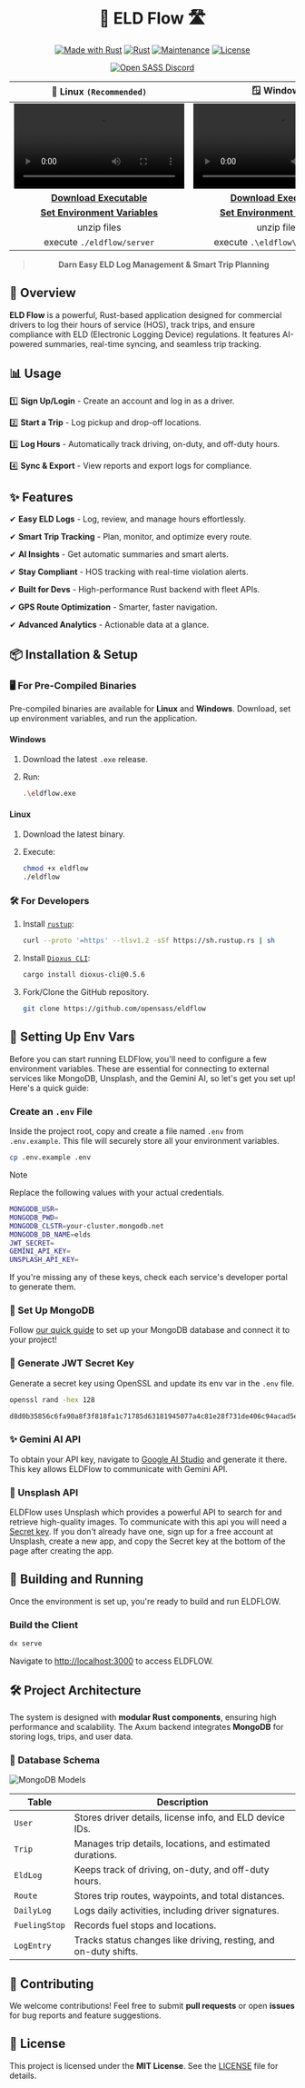 <div align="center">

# 🚛 ELD Flow 🛣️

[![Made with Rust](https://img.shields.io/badge/Made%20with-Rust-1f425f.svg?logo=rust&logoColor=white)](https://www.rust-lang.org/)
[![Rust](https://img.shields.io/badge/Rust-1.85%2B-blue.svg)](https://www.rust-lang.org)
[![Maintenance](https://img.shields.io/badge/Maintained%3F-yes-green.svg)](https://github.com/wiseaidev)
[![License](https://img.shields.io/badge/license-MIT-blue.svg)](LICENSE)

[![Open SASS Discord](https://dcbadge.limes.pink/api/server/b5JbvHW5nv)](https://discord.gg/b5JbvHW5nv)

| 🐧 Linux `(Recommended)` | 🪟 Windows |
| :------: | :------: |
| <video src="https://github.com/user-attachments/assets/1b333744-2ebf-4b15-a67b-d970dbbe0758"></video> | <video src="https://github.com/user-attachments/assets/1b333744-2ebf-4b15-a67b-d970dbbe0758"></video> |
| [**Download Executable**](https://github.com/opensass/eldflow/releases/download/v0.0.1/dist.zip) | [**Download Executable**](https://github.com/opensass/eldflow/releases/download/v0.0.1/dist.rar) |
| [**Set Environment Variables**](https://github.com/opensass/eldflow#-setting-up-env-vars) | [**Set Environment Variables**](https://github.com/opensass/eldflow#-setting-up-env-vars) |
| unzip files | unzip files |
| execute `./eldflow/server` | execute `.\eldflow\server.exe` |

> **Darn Easy ELD Log Management & Smart Trip Planning**

</div>

## 🚀 Overview

**ELD Flow** is a powerful, Rust-based application designed for commercial drivers to log their hours of service (HOS), track trips, and ensure compliance with ELD (Electronic Logging Device) regulations. It features AI-powered summaries, real-time syncing, and seamless trip tracking.

## 📊 Usage

1️⃣ **Sign Up/Login** - Create an account and log in as a driver.

2️⃣ **Start a Trip** - Log pickup and drop-off locations.

3️⃣ **Log Hours** - Automatically track driving, on-duty, and off-duty hours.

4️⃣ **Sync & Export** - View reports and export logs for compliance.

## ✨ Features

✔ **Easy ELD Logs** - Log, review, and manage hours effortlessly.

✔ **Smart Trip Tracking** - Plan, monitor, and optimize every route.

✔ **AI Insights** - Get automatic summaries and smart alerts.

✔ **Stay Compliant** - HOS tracking with real-time violation alerts.

✔ **Built for Devs** - High-performance Rust backend with fleet APIs.

✔ **GPS Route Optimization** - Smarter, faster navigation.

✔ **Advanced Analytics** - Actionable data at a glance.

## 📦 Installation & Setup

### 🖥️ For Pre-Compiled Binaries

Pre-compiled binaries are available for **Linux** and **Windows**. Download, set up environment variables, and run the application.

#### Windows

1. Download the latest `.exe` release.

1. Run:
   ```sh
   .\eldflow.exe
   ```

#### Linux

1. Download the latest binary.

1. Execute:
   ```sh
   chmod +x eldflow
   ./eldflow
   ```

### 🛠️ For Developers

1. Install [`rustup`](https://www.rust-lang.org/tools/install):

   ```bash
   curl --proto '=https' --tlsv1.2 -sSf https://sh.rustup.rs | sh
   ```

1. Install [`Dioxus CLI`](https://dioxuslabs.com/learn/0.5/getting_started):

   ```bash
   cargo install dioxus-cli@0.5.6
   ```

1. Fork/Clone the GitHub repository.

   ```bash
   git clone https://github.com/opensass/eldflow
   ```

## 🔑 Setting Up Env Vars

Before you can start running ELDFlow, you'll need to configure a few environment variables. These are essential for connecting to external services like MongoDB, Unsplash, and the Gemini AI, so let's get you set up! Here's a quick guide:

### Create an `.env` File

Inside the project root, copy and create a file named `.env` from `.env.example`. This file will securely store all your environment variables.

```bash
cp .env.example .env
```

> [!NOTE]
> Replace the following values with your actual credentials.
>
> ```bash
> MONGODB_USR=
> MONGODB_PWD=
> MONGODB_CLSTR=your-cluster.mongodb.net
> MONGODB_DB_NAME=elds
> JWT_SECRET=
> GEMINI_API_KEY=
> UNSPLASH_API_KEY=
> ```
>
> If you're missing any of these keys, check each service's developer portal to generate them.

### 🥑 Set Up MongoDB

Follow [our quick guide](./MongoDB.md) to set up your MongoDB database and connect it to your project!

### 🔐 Generate JWT Secret Key

Generate a secret key using OpenSSL and update its env var in the `.env` file.

```bash
openssl rand -hex 128

d8d0b35856c6fa90a8f3f818fa1c71785d63181945077a4c81e28f731de406c94acad5e864fc85604c520cd67e4977a06656eee081d2d0a897415bb42d8dca167662ae53078084ce70feaee104a3428797078c5bb359db277b26182114bb6b6f4e50d34dcce1ab2ed952912f5783ca89138d508f41bc2d56e60ef2480f501819
```

### ✨ Gemini AI API

To obtain your API key, navigate to [Google AI Studio](https://aistudio.google.com/app/apikey) and generate it there. This key allows ELDFlow to communicate with Gemini API.

### 📸 Unsplash API

ELDFlow uses Unsplash which provides a powerful API to search for and retrieve high-quality images. To communicate with this api you will need a [Secret key](https://unsplash.com/oauth/applications). If you don't already have one, sign up for a free account at Unsplash, create a new app, and copy the Secret key at the bottom of the page after creating the app.

## 🚀 Building and Running

Once the environment is set up, you're ready to build and run ELDFLOW.

### Build the Client

```sh
dx serve
```

Navigate to [http://localhost:3000](http://localhost:3000) to access ELDFLOW.

## 🛠️ Project Architecture

The system is designed with **modular Rust components**, ensuring high performance and scalability. The Axum backend integrates **MongoDB** for storing logs, trips, and user data.

### 📂 Database Schema

![MongoDB Models](./assets/dbdiagram.png)

| Table         | Description |
|--------------|------------|
| `User`       | Stores driver details, license info, and ELD device IDs. |
| `Trip`       | Manages trip details, locations, and estimated durations. |
| `EldLog`     | Keeps track of driving, on-duty, and off-duty hours. |
| `Route`      | Stores trip routes, waypoints, and total distances. |
| `DailyLog`   | Logs daily activities, including driver signatures. |
| `FuelingStop` | Records fuel stops and locations. |
| `LogEntry`   | Tracks status changes like driving, resting, and on-duty shifts. |

## 🤝 Contributing

We welcome contributions! Feel free to submit **pull requests** or open **issues** for bug reports and feature suggestions.

## 📜 License

This project is licensed under the **MIT License**. See the [LICENSE](LICENSE) file for details.
